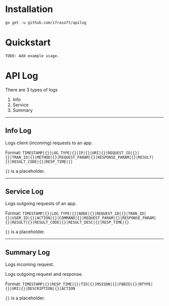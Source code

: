 # Installation
`go get -u github.com/ifrasoft/apilog`

# Quickstart
`TODO: Add example usage.`

# API Log

There are 3 types of logs
1. Info
2. Service
3. Summary

---

## Info Log
Logs client (incoming) requests to an app.

Format: `TIMESTAMP|{}|LOG_TYPE|{}|IP|{}|URI|{}|REQUEST_ID|{}|{}|TRAN_ID|{}|METHOD|{}|REQUEST_PARAM|{}|RESPONSE_PARAM|{}|RESULT|{}|RESULT_CODE|{}|RESP_TIME|{}`

`{}` is a placeholder.

---

## Service Log

Logs outgoing requests of an app.

Format: `TIMESTAMP|{}|LOG_TYPE|{}|NODE|{}|REQUEST_ID|{}|TRAN_ID|{}|USER_ID|{}|ACTION|{}|COMMAND|{}|REQUEST_PARAM|{}|RESPONSE_PARAM|{}|RESULT|{}|RESULT_CODE|{}|RESULT_DESC|{}|RESP_TIME|{}`

`{}` is a placeholder.

---

## Summary Log

Logs incoming request.

Logs outgoing request and response.

Format: `TIMESTAMP|{}|RESP_TIME|{}|TID|{}|MSISDN|{}|FBBID|{}|NTYPE|{}|URI|{}|DESCRIPTION|{}|ACTION`

`{}` is a placeholder.
